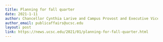```yaml
---
title: Planning for fall quarter
date: 2021-1-11
author: Chancellor Cynthia Larive and Campus Provost and Executive Vice Chancellor Lori Kletzer
author_email: publicaffairs@ucsc.edu
layout: post
link: https://news.ucsc.edu/2021/01/planning-for-fall-quarter.html
---
```

